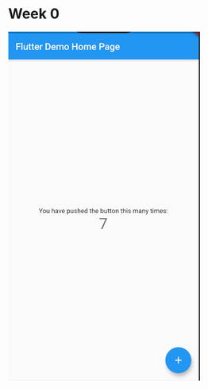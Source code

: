 # Week 0    
![Home Page ScreenShot](https://github.com/skully-coder/IECSE-App-Winter-Project-20/blob/Varun-Balani/Week%200/flutter_demo.png?raw=true)
